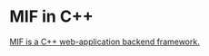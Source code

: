 # MIF in C++
[MIF is a C++ web-application backend framework.](https://github.com/tdv/mif/wiki/MIF.-Home-page#mif-is-a-c-web-application-backend-framework)
